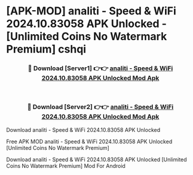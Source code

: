 # [APK-MOD] analiti - Speed & WiFi 2024.10.83058 APK Unlocked - [Unlimited Coins No Watermark Premium] cshqi



<div align="center">
<h3>🔴 Download [Server1] 👉👉 <a href="https://momento.my/?title=analiti_-_Speed_&_WiFi_2024.10.83058_APK_Unlocked">analiti - Speed & WiFi 2024.10.83058 APK Unlocked Mod Apk</a></h3><br>

<h3>🔴 Download [Server2] 👉👉 <a href="https://momento.my/?title=analiti_-_Speed_&_WiFi_2024.10.83058_APK_Unlocked">analiti - Speed & WiFi 2024.10.83058 APK Unlocked Mod Apk</a></h3>
</div>



Download analiti - Speed & WiFi 2024.10.83058 APK Unlocked 

Free APK MOD analiti - Speed & WiFi 2024.10.83058 APK Unlocked [Unlimited Coins No Watermark Premium]

Download analiti - Speed & WiFi 2024.10.83058 APK Unlocked [Unlimited Coins No Watermark Premium] Mod For Android
